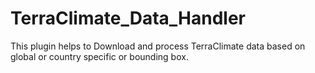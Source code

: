 # TerraClimate_Data_Handler
This plugin helps to Download and process TerraClimate data based on global or country specific or bounding box.
